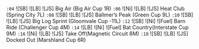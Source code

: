 `:04` ![SB] ![LB] ![JS] Big Air (Big Air Cup 1R)
`:06` ![Ni] ![LB] ![JS] Heat Club (Spring City 7L)
`:08` ![SB] ![LB] ![JS] Ballmer’s Peak (Green Cup 9L)
`:10` ![SB] ![LB] ![JS] Big Log Sprint (Gloomvale Cup -11L)
`:12` ![SB] ![Ni] ![Fuel] Barn Ride (Challenger Cup 4M)
`:14` ![LB] ![Ni] ![Fuel] Bat Country(Interstate Cup 9M)
`:16` ![Ni] ![LB] ![JS] Take Off(Magnetic Circuit 8M)
`:18` ![SB] ![LB] ![JS] Docked Out (Marshland Cup 6R)
